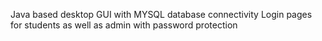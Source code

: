 Java based desktop GUI with MYSQL database connectivity
Login pages for students as well as admin with password protection
